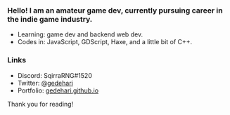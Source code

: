 ### Hello! I am an amateur game dev, currently pursuing career in the indie game industry.

- Learning: game dev and backend web dev.
- Codes in: JavaScript, GDScript, Haxe, and a little bit of C++.

### Links

- Discord: SqirraRNG#1520
- Twitter: [@gedehari](https://twitter.com/gedehari)
- Portfolio: [gedehari.github.io](https://gedehari.github.io/)

Thank you for reading!
